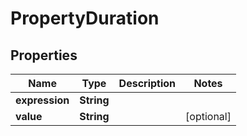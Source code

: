

# PropertyDuration


## Properties

| Name | Type | Description | Notes |
|------------ | ------------- | ------------- | -------------|
|**expression** | **String** |  |  |
|**value** | **String** |  |  [optional] |



